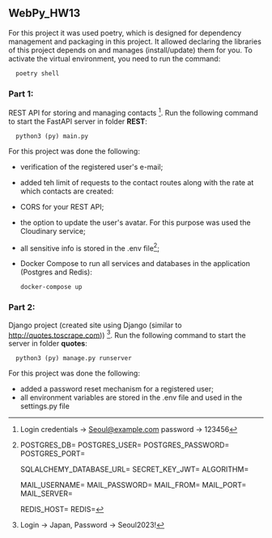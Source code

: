 ##  WebPy_HW13

For this project it was used poetry, which is designed for dependency management and packaging in this project. It 
allowed declaring the libraries of this project depends on and manages (install/update) them for you. To activate 
the virtual environment, you need to run the command:

      poetry shell

### Part 1:
REST API for storing and managing contacts [^1]. Run the following command to start the FastAPI server in folder **REST**:

      python3 (py) main.py

For this project was done the following:
- verification of the registered user's e-mail;
- added teh limit of requests to the contact routes along with the rate at which contacts are created:
- CORS for your REST API;
- the option to update the user's avatar. For this purpose was used the Cloudinary service;
- all sensitive info is stored in the .env file[^3];
- Docker Compose to run all services and databases in the application (Postgres and Redis):

      docker-compose up


### Part 2:
Django project (created site using Django (similar to http://quotes.toscrape.com)) [^2]. Run the following command to start the server in folder **quotes**:

      python3 (py) manage.py runserver

For this project was done the following:
- added a password reset mechanism for a registered user; 
- all environment variables are stored in the .env file and used in the settings.py file


[^1]: Login credentials -> Seoul@example.com
      password -> 123456

[^2]: Login -> Japan, 
      Password -> Seoul2023!

[^3]: POSTGRES_DB=
    POSTGRES_USER=
    POSTGRES_PASSWORD=
    POSTGRES_PORT=
    
    SQLALCHEMY_DATABASE_URL=
    SECRET_KEY_JWT=
    ALGORITHM=
    
    MAIL_USERNAME=
    MAIL_PASSWORD=
    MAIL_FROM=
    MAIL_PORT=
    MAIL_SERVER=
    
    REDIS_HOST=
    REDIS=